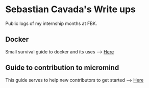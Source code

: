 # Sebastian Cavada's Write ups 

Public logs of my internship months at FBK.

## Docker

Small survival guide to docker and its uses --> [Here](https://github.com/Sebo-the-tramp/Intern-writeups-2023/blob/master/writeups/docker/docker.md)

## Guide to contribution to micromind

This guide serves to help new contributors to get started --> [Here](https://docs.google.com/document/d/1ln8uzmv5t_IKuKaQu--MmH-_R6tbekhdXlpov7kaOI0/edit#heading=h.faxqbaka39k)